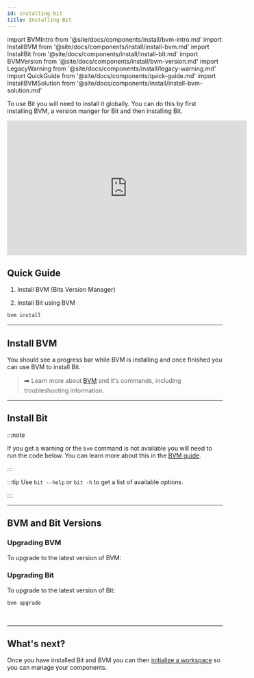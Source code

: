 ```yaml
---
id: installing-bit
title: Installing Bit
---
```


import BVMIntro from '@site/docs/components/install/bvm-intro.md'
import InstallBVM from '@site/docs/components/install/install-bvm.md'
import InstallBit from '@site/docs/components/install/install-bit.md'
import BVMVersion from '@site/docs/components/install/bvm-version.md'
import LegacyWarning from '@site/docs/components/install/legacy-warning.md'
import QuickGuide from '@site/docs/components/quick-guide.md'
import InstallBVMSolution from '@site/docs/components/install/install-bvm-solution.md'

To use Bit you will need to install it globally. You can do this by first installing BVM, a version manger for Bit and then installing Bit.

<iframe width="560" height="315" src="https://www.youtube.com/embed/7afMBwj5fR4?start=135" title="Let's Build with Bit" frameborder="0" allow="accelerometer; autoplay; clipboard-write; encrypted-media; gyroscope; picture-in-picture" allowfullscreen></iframe>

## Quick Guide

<QuickGuide />

1. Install BVM (Bits Version Manager)

<InstallBVM />

2. Install Bit using BVM

```bash
bvm install
```

---

## Install BVM

<BVMIntro />

<InstallBVM />

You should see a progress bar while BVM is installing and once finished you can use BVM to install Bit.

> :arrow_right: Learn more about [BVM](/reference/using-bvm) and it's commands, including troubleshooting information.

---

## Install Bit

<InstallBit />

:::note

If you get a warning or the `bvm` command is not available you will need to run the code below. You can learn more about this in the [BVM guide](/reference/using-bvm).

<InstallBVMSolution />
:::

:::tip
Use `bit --help` or `bit -h` to get a list of available options.

:::

---

## BVM and Bit Versions

<BVMVersion />

### Upgrading BVM

To upgrade to the latest version of BVM:

<InstallBVM />

### Upgrading Bit

To upgrade to the latest version of Bit:

```bash
bvm upgrade
```

<br />

<LegacyWarning />

---

## What's next?

Once you have installed Bit and BVM you can then [initialize a workspace](/getting-started/initializing-workspace) so you can manage your components.

